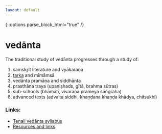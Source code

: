 ```yaml
---
layout: default
---
```


{::options parse_block_html="true" /}

# vedānta

The traditional study of vedānta progresses through a study of:

1. samskr̥it literature and vyākaraṇa
2. [tarka](pages/tarka) and mīmāmsā
3. vedānta pramāṇa and siddhānta
4. prasthāna traya (upaniṣhads, gītā, brahma sūtras)
5. sub-schools (bhāmatī, vivaraṇa prameya saṅgraha)
6. advanced texts (advaita siddhi, khaṇḍana khaṇḍa khādya, chitsukhī)

### Links:

- [Tenali vedānta syllabus](pages/syllabus/tenali)
- [Resources and links](pages/resources)